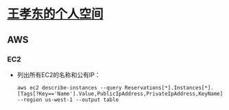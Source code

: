 # [王孝东的个人空间](https://scm-git.github.io/)
## AWS
### EC2
* 列出所有EC2的名称和公有IP：
  
  `aws ec2 describe-instances --query Reservations[*].Instances[*].[Tags[?Key=='Name'].Value,PublicIpAddress,PrivateIpAddress,KeyName] --region us-west-1 --output table`
